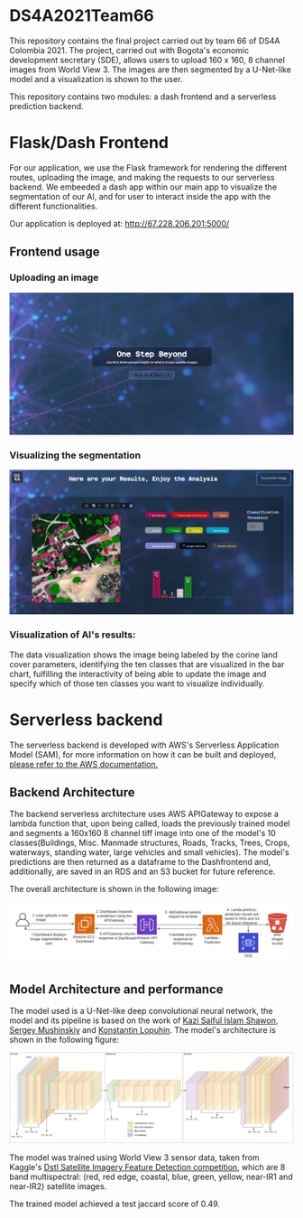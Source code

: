 # DS4A2021Team66

This repository contains the final project carried out by team 66 of DS4A Colombia 2021. The project, carried out with Bogota's economic development secretary (SDE), allows users to upload 160 x 160, 8 channel images from World View 3. The images are then segmented by a U-Net-like model and a visualization is shown to the user.

This repository contains two modules: a dash frontend and a serverless prediction backend.

# Flask/Dash Frontend

For our application, we use the Flask framework for rendering the different routes, uploading the image,
and making the requests to our serverless backend. 
We embeeded a dash app within our main app to visualize the segmentation of our AI, and for user to interact inside the app with the different functionalities.

Our application is deployed at: http://67.228.206.201:5000/

## Frontend usage

### Uploading an image

![Entry data point](dash-1.PNG)

### Visualizing the segmentation
![Visualization of AI's results](dash-2.PNG)

### Visualization of AI's results:

The data visualization shows the image being labeled by the corine land cover parameters, identifying the ten classes that are visualized in the bar chart, fulfilling the interactivity of being able to update the image and specify which of those ten classes you want to visualize individually.

# Serverless backend

The serverless backend is developed with AWS's Serverless Application Model (SAM), for more information on how it can be built and deployed, [please refer to the AWS documentation.](https://docs.aws.amazon.com/serverless-application-model/latest/developerguide/serverless-getting-started-hello-world.html)

## Backend Architecture

The backend serverless architecture uses AWS APIGateway to expose a lambda function that, upon being called, loads the previously trained model and segments a 160x160 8 channel tiff image into one of the model's 10 classes(Buildings, Misc. Manmade structures, Roads, Tracks, Trees, Crops, waterways, standing water, large vehicles and small vehicles). The model's predictions are then returned as a dataframe to the Dashfrontend and, additionally, are saved in an RDS and an S3 bucket for future reference.

The overall architecture is shown in the following image:

![Backend architecture](BackendArchitecture.png)

## Model Architecture and performance

The model used is a U-Net-like deep convolutional neural network, the model and its pipeline is based on the work of [Kazi Saiful Islam Shawon](https://www.kaggle.com/ksishawon/segnet-dstl), [Sergey Mushinskiy](https://www.kaggle.com/ceperaang/lb-0-42-ultimate-full-solution-run-on-your-hw) and [Konstantin Lopuhin](https://www.kaggle.com/lopuhin/full-pipeline-demo-poly-pixels-ml-poly). The model's architecture is shown in the following figure:

![Model architecture](ModelArchitecture.jpeg)

The model was trained using World View 3 sensor data, taken from Kaggle's [Dstl Satellite Imagery Feature Detection competition](https://www.kaggle.com/c/dstl-satellite-imagery-feature-detection), which are 8 band multispectral: (red, red edge, coastal, blue, green, yellow, near-IR1 and near-IR2) satellite images.

The trained model achieved a test jaccard score of 0.49.

<TODO>
